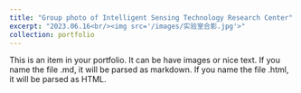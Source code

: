 ```yaml
---
title: "Group photo of Intelligent Sensing Technology Research Center"
excerpt: "2023.06.16<br/><img src='/images/实验室合影.jpg'>"
collection: portfolio
---
```


This is an item in your portfolio. It can be have images or nice text. If you name the file .md, it will be parsed as markdown. If you name the file .html, it will be parsed as HTML. 
